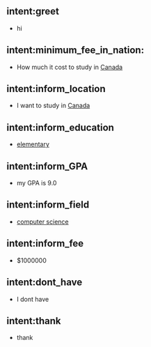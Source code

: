 ## intent:greet
- hi

## intent:minimum_fee_in_nation:
- How much it cost to study in [Canada](location:canada)

## intent:inform_location
- I want to study in [Canada](location:canada)

## intent:inform_education
- [elementary](education_level)

## intent:inform_GPA
- my GPA is 9.0

## intent:inform_field
- [computer science](field)

## intent:inform_fee
- $1000000

## intent:dont_have
- I dont have

## intent:thank
- thank

